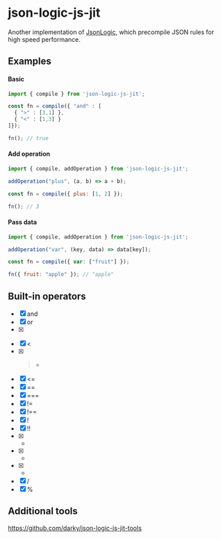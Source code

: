 # json-logic-js-jit

Another implementation of [JsonLogic](https://jsonlogic.com), which precompile JSON rules for high speed performance.

## Examples

#### Basic

```js
import { compile } from 'json-logic-js-jit';

const fn = compile({ "and" : [
  { ">" : [3,1] },
  { "<" : [1,3] }
]});

fn(); // true
```

#### Add operation

```js
import { compile, addOperation } from 'json-logic-js-jit';

addOperation("plus", (a, b) => a + b);

const fn = compile({ plus: [1, 2] });

fn(); // 3
```

#### Pass data 

```js
import { compile, addOperation } from 'json-logic-js-jit';

addOperation("var", (key, data) => data[key]);

const fn = compile({ var: ["fruit"] });

fn({ fruit: "apple" }); // "apple"
```

## Built-in operators

* [x] and
* [x] or
* [x] >
* [x] <
* [x] >=
* [x] <=
* [x] ==
* [x] ===
* [x] !=
* [x] !==
* [x] !
* [x] !!
* [x] +
* [x] -
* [x] *
* [x] /
* [x] %

## Additional tools

https://github.com/darky/json-logic-js-jit-tools
